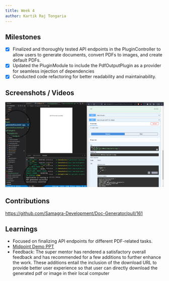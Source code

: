 ```yaml
---
title: Week 4
author: Kartik Raj Tongaria
---
```


## Milestones

- [x] Finalized and thoroughly tested API endpoints in the PluginController to allow users to generate documents, convert PDFs to images, and create default PDFs.
- [x] Updated the PluginModule to include the PdfOutputPlugin as a provider for seamless injection of dependencies
- [x] Conducted code refactoring for better readability and maintainability.

## Screenshots / Videos

![Generated png](./assets/Generatepng.png)

## Contributions

https://github.com/Samagra-Development/Doc-Generator/pull/161

## Learnings

- Focused on finalizing API endpoints for different PDF-related tasks.
- [Midpoint Demo PPT](https://docs.google.com/presentation/d/1N-jqXKSvWCSNwqow4lchJJjCMHcrleRfO7tm3ZIfMFk/edit?usp=sharing)
- Feedback: The super mentor has rendered a satisfactory overall feedback and has recommended for a few additions to further enhance the work. These additions entail the inclusion of the download URL to provide better user experience so that user can directly download the generated pdf or image in their local computer
